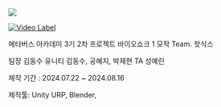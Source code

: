 <img src="https://img.shields.io/badge/unity-%23000000.svg?&style=for-the-badge&logo=unity&logoColor=white" />

[![Video Label](http://img.youtube.com/vi/4T2UUT2355M&t/0.jpg)](https://youtu.be/4T2UUT2355M&t)

메타버스 아카데미 3기
2차 프로젝트 바이오쇼크 1 모작
Team. 핫식스

팀장 김동수
유니티 김동수, 공혜지, 박재현
TA 성예린

제작 기간 : 2024.07.22 ~ 2024.08.16

제작툴: Unity URP, Blender, 
